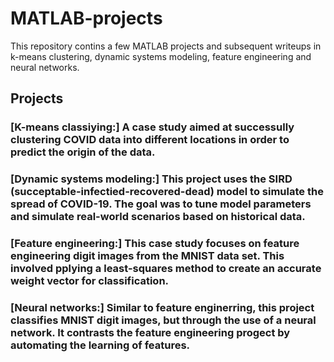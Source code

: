 # MATLAB-projects
This repository contins a few MATLAB projects and subsequent writeups in k-means clustering, dynamic systems modeling, feature engineering and neural networks.

## Projects

### **[K-means classiying:]** A case study aimed at successully clustering COVID data into different locations in order to predict the origin of the data.

### **[Dynamic systems modeling:]** This project uses the SIRD (succeptable-infectied-recovered-dead) model to simulate the spread of COVID-19. The goal was to tune model parameters and simulate real-world scenarios based on historical data.

### **[Feature engineering:]** This case study focuses on feature engineering digit images from the MNIST data set. This involved pplying a least-squares method to create an accurate weight vector for classification.

### **[Neural networks:]** Similar to feature enginerring, this project classifies MNIST digit images, but through the use of a neural network. It contrasts the feature engineering progect by automating the learning of features.
